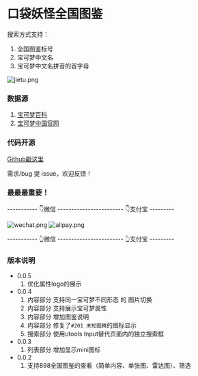 # 口袋妖怪全国图鉴

搜索方式支持：
1. 全国图鉴标号
2. 宝可梦中文名
3. 宝可梦中文名拼音的首字母

![jietu.png](https://i.loli.net/2021/04/10/RsEr7bha4ZVyof3.png)

### 数据源
1. [宝可梦百科](https://wiki.52poke.com/wiki/%E5%AE%9D%E5%8F%AF%E6%A2%A6%E5%88%97%E8%A1%A8%EF%BC%88%E6%8C%89%E5%85%A8%E5%9B%BD%E5%9B%BE%E9%89%B4%E7%BC%96%E5%8F%B7%EF%BC%89)
2. [宝可梦中国官网](https://cn.portal-pokemon.com/play/pokedex)

### 代码开源

[Github戳这里](https://github.com/lanthree/pokemondex_vue)

需求/bug 提 issue，欢迎反馈！

### 最最最重要！
----------- 👇微信 ------------------------ 👇支付宝 ---------

![wechat.png](https://i.loli.net/2021/04/05/zVUGB8ZKLJOfI9N.png)
![alipay.png](https://i.loli.net/2021/04/05/w53W9u8OPdelKEo.png)


----------- 👆微信 ------------------------ 👆支付宝 ---------

### 版本说明

+ 0.0.5
    1. 优化属性logo的展示
+ 0.0.4
    1. 内容部分 支持同一宝可梦不同形态 的 图片切换
    2. 内容部分 支持展示宝可梦属性
    3. 内容部分 增加图鉴说明
    4. 内容部分 修复了`#201 未知图腾`的图标显示
    5. 搜索部分 使用utools Input替代页面内的独立搜索框
+ 0.0.3
    1. 列表部分 增加显示mini图标
+ 0.0.2 
    1. 支持898全国图鉴的查看（简单内容、单张图、雷达图）、筛选